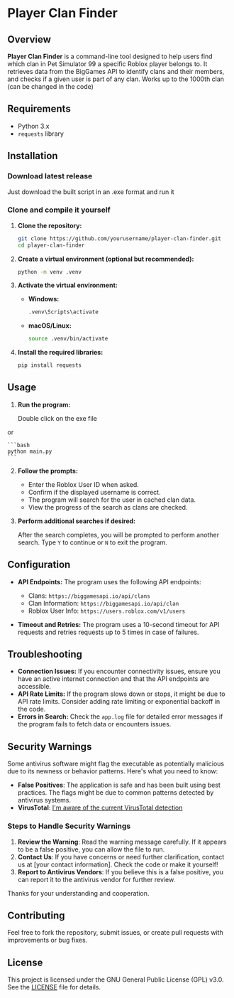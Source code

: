 # Player Clan Finder

## Overview

**Player Clan Finder** is a command-line tool designed to help users find which clan in Pet Simulator 99 a specific Roblox player belongs to.
It retrieves data from the BigGames API to identify clans and their members, and checks if a given user is part of any clan.
Works up to the 1000th clan (can be changed in the code)

## Requirements

- Python 3.x
- `requests` library

## Installation
### Download latest release

Just download the built script in an .exe format and run it

### Clone and compile it yourself

1. **Clone the repository:**

    ```bash
    git clone https://github.com/yourusername/player-clan-finder.git
    cd player-clan-finder
    ```

2. **Create a virtual environment (optional but recommended):**

    ```bash
    python -m venv .venv
    ```

3. **Activate the virtual environment:**

    - **Windows:**

      ```bash
      .venv\Scripts\activate
      ```

    - **macOS/Linux:**

      ```bash
      source .venv/bin/activate
      ```

4. **Install the required libraries:**

    ```bash
    pip install requests
    ```

## Usage

1. **Run the program:**
  
    Double click on the exe file

  or
    
    ```bash
    python main.py
    ```

2. **Follow the prompts:**

    - Enter the Roblox User ID when asked.
    - Confirm if the displayed username is correct.
    - The program will search for the user in cached clan data.
    - View the progress of the search as clans are checked.

3. **Perform additional searches if desired:**

    After the search completes, you will be prompted to perform another search. Type `Y` to continue or `N` to exit the program.

## Configuration

- **API Endpoints:** The program uses the following API endpoints:
  - Clans: `https://biggamesapi.io/api/clans`
  - Clan Information: `https://biggamesapi.io/api/clan`
  - Roblox User Info: `https://users.roblox.com/v1/users`

- **Timeout and Retries:** The program uses a 10-second timeout for API requests and retries requests up to 5 times in case of failures.

## Troubleshooting

- **Connection Issues:** If you encounter connectivity issues, ensure you have an active internet connection and that the API endpoints are accessible.
- **API Rate Limits:** If the program slows down or stops, it might be due to API rate limits. Consider adding rate limiting or exponential backoff in the code.
- **Errors in Search:** Check the `app.log` file for detailed error messages if the program fails to fetch data or encounters issues.

## Security Warnings

Some antivirus software might flag the executable as potentially malicious due to its newness or behavior patterns. Here's what you need to know:

- **False Positives**: The application is safe and has been built using best practices. The flags might be due to common patterns detected by antivirus systems.
- **VirusTotal**: [I'm aware of the current VirusTotal detection](https://www.virustotal.com/gui/file/ce6a08ce0be15a895d0388b7e24abee4df589672808b46878a530af35d59aac7/detection)

### **Steps to Handle Security Warnings**

1. **Review the Warning**: Read the warning message carefully. If it appears to be a false positive, you can allow the file to run.
2. **Contact Us**: If you have concerns or need further clarification, contact us at [your contact information]. Check the code or make it yourself!
3. **Report to Antivirus Vendors**: If you believe this is a false positive, you can report it to the antivirus vendor for further review.

Thanks for your understanding and cooperation.


## Contributing

Feel free to fork the repository, submit issues, or create pull requests with improvements or bug fixes.

## License

This project is licensed under the GNU General Public License (GPL) v3.0. See the [LICENSE](LICENSE) file for details.
